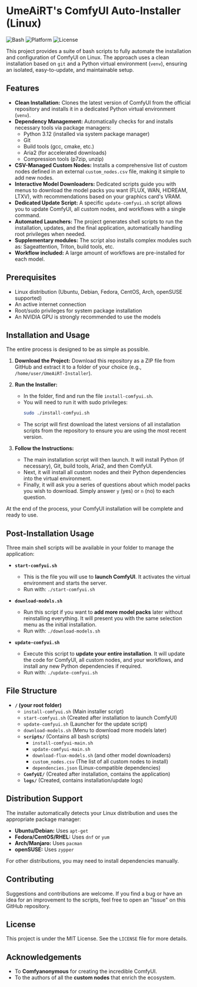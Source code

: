 # UmeAiRT's ComfyUI Auto-Installer (Linux)

![Bash](https://img.shields.io/badge/Bash-4.0%2B-green.svg)
![Platform](https://img.shields.io/badge/Platform-Linux-blue.svg)
![License](https://img.shields.io/badge/License-MIT-green.svg)

This project provides a suite of bash scripts to fully automate the installation and configuration of ComfyUI on Linux. The approach uses a clean installation based on `git` and a Python virtual environment (`venv`), ensuring an isolated, easy-to-update, and maintainable setup.

## Features

- **Clean Installation:** Clones the latest version of ComfyUI from the official repository and installs it in a dedicated Python virtual environment (`venv`).
- **Dependency Management:** Automatically checks for and installs necessary tools via package managers:
    - Python 3.12 (installed via system package manager)
    - Git
    - Build tools (gcc, cmake, etc.)
    - Aria2 (for accelerated downloads)
    - Compression tools (p7zip, unzip)
- **CSV-Managed Custom Nodes:** Installs a comprehensive list of custom nodes defined in an external `custom_nodes.csv` file, making it simple to add new nodes.
- **Interactive Model Downloaders:** Dedicated scripts guide you with menus to download the model packs you want (FLUX, WAN, HIDREAM, LTXV), with recommendations based on your graphics card's VRAM.
- **Dedicated Update Script:** A specific `update-comfyui.sh` script allows you to update ComfyUI, all custom nodes, and workflows with a single command.
- **Automated Launchers:** The project generates shell scripts to run the installation, updates, and the final application, automatically handling root privileges when needed.
- **Supplementary modules:** The script also installs complex modules such as: Sageattention, Triton, build tools, etc.
- **Workflow included:** A large amount of workflows are pre-installed for each model.

## Prerequisites

- Linux distribution (Ubuntu, Debian, Fedora, CentOS, Arch, openSUSE supported)
- An active internet connection
- Root/sudo privileges for system package installation
- An NVIDIA GPU is strongly recommended to use the models

## Installation and Usage

The entire process is designed to be as simple as possible.

1.  **Download the Project:** Download this repository as a ZIP file from GitHub and extract it to a folder of your choice (e.g., `/home/user/UmeAiRT-Installer`).

2.  **Run the Installer:**
    - In the folder, find and run the file `install-comfyui.sh`.
    - You will need to run it with sudo privileges:
      ```bash
      sudo ./install-comfyui.sh
      ```
    - The script will first download the latest versions of all installation scripts from the repository to ensure you are using the most recent version.

3.  **Follow the Instructions:**
    - The main installation script will then launch. It will install Python (if necessary), Git, build tools, Aria2, and then ComfyUI.
    - Next, it will install all custom nodes and their Python dependencies into the virtual environment.
    - Finally, it will ask you a series of questions about which model packs you wish to download. Simply answer `y` (yes) or `n` (no) to each question.

At the end of the process, your ComfyUI installation will be complete and ready to use.

## Post-Installation Usage

Three main shell scripts will be available in your folder to manage the application:

- **`start-comfyui.sh`**
    - This is the file you will use to **launch ComfyUI**. It activates the virtual environment and starts the server.
    - Run with: `./start-comfyui.sh`

- **`download-models.sh`**
    - Run this script if you want to **add more model packs** later without reinstalling everything. It will present you with the same selection menu as the initial installation.
    - Run with: `./download-models.sh`

- **`update-comfyui.sh`**
    - Execute this script to **update your entire installation**. It will update the code for ComfyUI, all custom nodes, and your workflows, and install any new Python dependencies if required.
    - Run with: `./update-comfyui.sh`

## File Structure

- **`/` (your root folder)**
    - `install-comfyui.sh` (Main installer script)
    - `start-comfyui.sh` (Created after installation to launch ComfyUI)
    - `update-comfyui.sh` (Launcher for the update script)
    - `download-models.sh` (Menu to download more models later)
    - **`scripts/`** (Contains all bash scripts)
        - `install-comfyui-main.sh`
        - `update-comfyui-main.sh`
        - `download-flux-models.sh` (and other model downloaders)
        - `custom_nodes.csv` (The list of all custom nodes to install)
        - `dependencies.json` (Linux-compatible dependencies)
    - **`ComfyUI/`** (Created after installation, contains the application)
    - **`logs/`** (Created, contains installation/update logs)

## Distribution Support

The installer automatically detects your Linux distribution and uses the appropriate package manager:

- **Ubuntu/Debian:** Uses `apt-get`
- **Fedora/CentOS/RHEL:** Uses `dnf` or `yum`
- **Arch/Manjaro:** Uses `pacman`
- **openSUSE:** Uses `zypper`

For other distributions, you may need to install dependencies manually.

## Contributing

Suggestions and contributions are welcome. If you find a bug or have an idea for an improvement to the scripts, feel free to open an "Issue" on this GitHub repository.

## License

This project is under the MIT License. See the `LICENSE` file for more details.

## Acknowledgements

- To **Comfyanonymous** for creating the incredible ComfyUI.
- To the authors of all the **custom nodes** that enrich the ecosystem.
